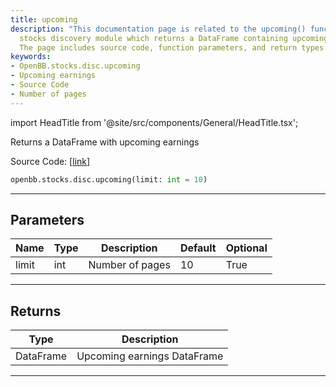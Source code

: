 ```yaml
---
title: upcoming
description: "This documentation page is related to the upcoming() function in OpenBB's"
  stocks discovery module which returns a DataFrame containing upcoming earnings.
  The page includes source code, function parameters, and return types.
keywords:
- OpenBB.stocks.disc.upcoming
- Upcoming earnings
- Source Code
- Number of pages
---
```


import HeadTitle from '@site/src/components/General/HeadTitle.tsx';

<HeadTitle title="stocks.disc.upcoming - Reference | OpenBB SDK Docs" />

Returns a DataFrame with upcoming earnings

Source Code: [[link](https://github.com/OpenBB-finance/OpenBBTerminal/tree/main/openbb_terminal/stocks/discovery/seeking_alpha_model.py#L41)]

```python
openbb.stocks.disc.upcoming(limit: int = 10)
```

---

## Parameters

| Name | Type | Description | Default | Optional |
| ---- | ---- | ----------- | ------- | -------- |
| limit | int | Number of pages | 10 | True |


---

## Returns

| Type | Description |
| ---- | ----------- |
| DataFrame | Upcoming earnings DataFrame |
---
